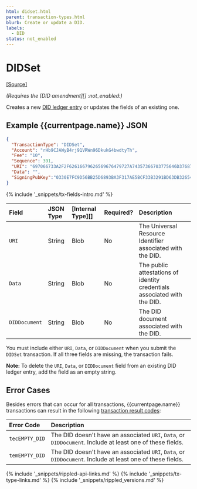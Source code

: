 ```yaml
---
html: didset.html
parent: transaction-types.html
blurb: Create or update a DID.
labels:
  - DID
status: not_enabled
---
```

# DIDSet
[[Source]](https://github.com/XRPLF/rippled/blob/master/src/ripple/app/tx/impl/DID.cpp "Source")

_(Requires the [DID amendment][] :not_enabled:)_

Creates a new [DID ledger entry](did.html) or updates the fields of an existing one.


## Example {{currentpage.name}} JSON

```json
{
  "TransactionType": "DIDSet",
  "Account": "rHb9CJAWyB4rj91VRWn96DkukG4bwdtyTh",
  "Fee": "10",
  "Sequence": 391,
  "URI": "697066733A2F2F62616679626569676479727A74357366703775646D37687537367568377932366E6634646675796C71616266336F636C67747179353566627A6469",
  "Data": "",
  "SigningPubKey":"0330E7FC9D56BB25D6893BA3F317AE5BCF33B3291BD63DB32654A313222F7FD020"
}
```

{% include '_snippets/tx-fields-intro.md' %}

| Field         | JSON Type | [Internal Type][] | Required? | Description |
|:--------------|:----------|:------------------|:----------|:------------|
| `URI`         | String    | Blob              | No        | The Universal Resource Identifier associated with the DID. |
| `Data`        | String    | Blob              | No        | The public attestations of identity credentials associated with the DID. |
| `DIDDocument` | String    | Blob              | No        | The DID document associated with the DID. |

You must include either `URI`, `Data`, or `DIDDocument` when you submit the `DIDSet` transaction. If all three fields are missing, the transaction fails.

**Note:** To delete the `URI`, `Data`, or `DIDDocument` field from an existing DID ledger entry, add the field as an empty string.


## Error Cases

Besides errors that can occur for all transactions, {{currentpage.name}} transactions can result in the following [transaction result codes](transaction-results.html):

| Error Code          | Description                                  |
|:--------------------|:---------------------------------------------|
| `tecEMPTY_DID` | The DID doesn't have an associated `URI`, `Data`, or `DIDDocument`. Include at least one of these fields. |
| `temEMPTY_DID` | The DID doesn't have an associated `URI`, `Data`, or `DIDDocument`. Include at least one of these fields. |


<!--{# common link defs #}-->
{% include '_snippets/rippled-api-links.md' %}
{% include '_snippets/tx-type-links.md' %}
{% include '_snippets/rippled_versions.md' %}

